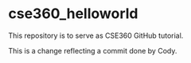# cse360_helloworld
This repository is to serve as CSE360 GitHub tutorial.

This is a change reflecting a commit done by Cody.
